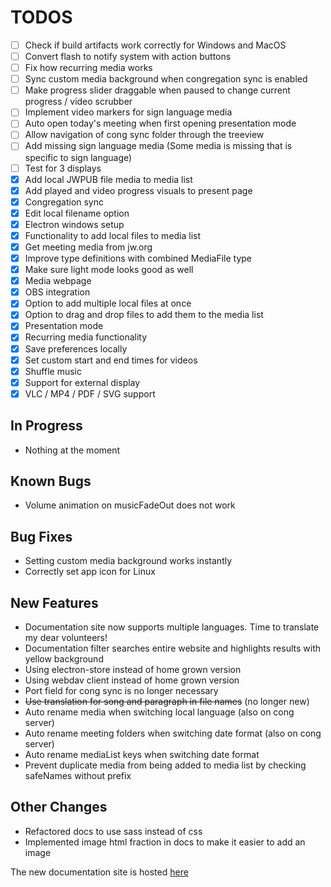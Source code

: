 # TODOS

- [ ] Check if build artifacts work correctly for Windows and MacOS
- [ ] Convert flash to notify system with action buttons
- [ ] Fix how recurring media works
- [ ] Sync custom media background when congregation sync is enabled
- [ ] Make progress slider draggable when paused to change current progress / video scrubber
- [ ] Implement video markers for sign language media
- [ ] Auto open today's meeting when first opening presentation mode
- [ ] Allow navigation of cong sync folder through the treeview
- [ ] Add missing sign language media (Some media is missing that is specific to sign language)
- [ ] Test for 3 displays
- [X] Add local JWPUB file media to media list
- [X] Add played and video progress visuals to present page
- [X] Congregation sync
- [X] Edit local filename option
- [X] Electron windows setup
- [X] Functionality to add local files to media list
- [X] Get meeting media from jw.org
- [X] Improve type definitions with combined MediaFile type
- [X] Make sure light mode looks good as well
- [X] Media webpage
- [X] OBS integration
- [X] Option to add multiple local files at once
- [X] Option to drag and drop files to add them to the media list
- [X] Presentation mode
- [X] Recurring media functionality
- [X] Save preferences locally
- [X] Set custom start and end times for videos
- [X] Shuffle music
- [X] Support for external display
- [X] VLC / MP4 / PDF / SVG support

## In Progress

- Nothing at the moment

## Known Bugs

- Volume animation on musicFadeOut does not work

## Bug Fixes

- Setting custom media background works instantly
- Correctly set app icon for Linux

## New Features

- Documentation site now supports multiple languages. Time to translate my dear volunteers!
- Documentation filter searches entire website and highlights results with yellow background
- Using electron-store instead of home grown version
- Using webdav client instead of home grown version
- Port field for cong sync is no longer necessary
- ~~Use translation for song and paragraph in file names~~ (no longer new)
- Auto rename media when switching local language (also on cong server)
- Auto rename meeting folders when switching date format (also on cong server)
- Auto rename mediaList keys when switching date format
- Prevent duplicate media from being added to media list by checking safeNames without prefix

## Other Changes

- Refactored docs to use sass instead of css
- Implemented image html fraction in docs to make it easier to add an image

The new documentation site is hosted [here](https://mtdvlpr.github.io/meeting-media-manager/en/)
